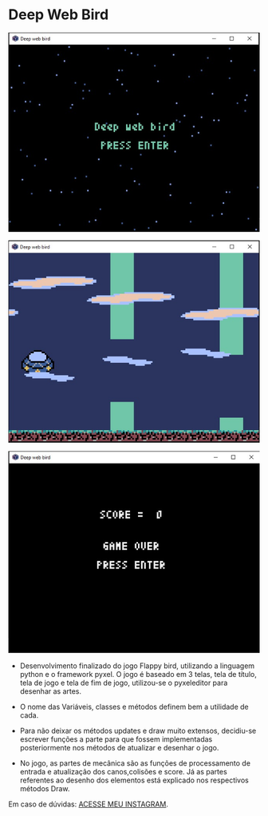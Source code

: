 # Deep Web Bird

![Tela inicial](https://github.com/kvojps/Certainly-not-the-flappy-bird/blob/main/deepWebBirdV2/Telas%20de%20jogo/Tela_inicial.jpeg)

![Tela de jogo](https://github.com/kvojps/Certainly-not-the-flappy-bird/blob/main/deepWebBirdV2/Telas%20de%20jogo/Tela_jogo.jpeg)

![Tela final](https://github.com/kvojps/Certainly-not-the-flappy-bird/blob/main/deepWebBirdV2/Telas%20de%20jogo/Tela_final.jpeg)

* Desenvolvimento finalizado do jogo Flappy bird, utilizando a linguagem python e o framework pyxel. O jogo é baseado em 3 telas, tela de título, tela de jogo e tela de fim de jogo, utilizou-se o pyxeleditor para desenhar as artes. 

* O nome das Variáveis, classes e métodos definem bem a utilidade de cada.

* Para não deixar os métodos updates e draw muito extensos, decidiu-se escrever funções a parte para que fossem implementadas posteriormente nos métodos de atualizar e desenhar o jogo.

* No jogo, as partes de mecânica são as funções de processamento de entrada e atualização dos canos,colisões e score. Já as partes referentes ao desenho dos elementos está explicado nos respectivos métodos Draw.

Em caso de dúvidas: [ACESSE MEU INSTAGRAM](https://www.instagram.com/divers_tech/).

